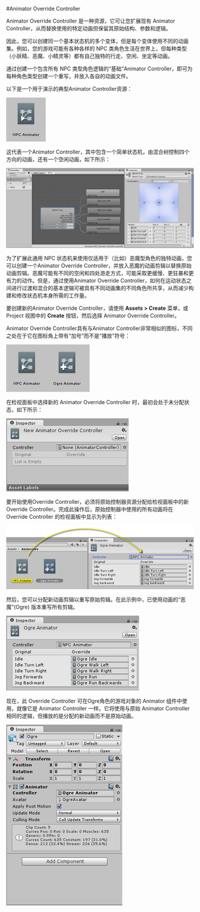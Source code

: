 #Animator Override Controller

Animator Override Controller 是一种资源，它可让您扩展现有 Animator Controller，从而替换使用的特定动画但保留其原始结构、参数和逻辑。

因此，您可以创建同一个基本状态机的多个变体，但是每个变体使用不同的动画集。例如，您的游戏可能有各种各样的 NPC 类角色生活在世界上，但每种类型（小妖精、恶魔、小精灵等）都有自己独特的行走、空闲、坐定等动画。

通过创建一个包含所有 NPC 类型角色逻辑的“基础”Animator Controller，即可为每种角色类型创建一个重写，并放入各自的动画文件。

以下是一个用于演示的典型Animator Controller资源：

![](../uploads/Main/AnimatorOverrideControllerAnimatorAssetIcon.png) 

这代表一个Animator Controller，其中包含一个简单状态机，由混合树控制四个方向的动画，还有一个空闲动画，如下所示：

![](../uploads/Main/AnimatorOverrideControllerOriginalAnimator.png) 

为了扩展此通用 NPC 状态机来使用仅适用于（比如）恶魔型角色的独特动画，您可以创建一个Animator Override Controller，并放入恶魔的动画剪辑以替换原始动画剪辑。恶魔可能有不同的空闲和四处游走方式，可能采取更缓慢、更狂暴和更有力的动作。但是，通过使用Animator Override Controller，如何在运动状态之间进行过渡和混合的基本逻辑可被具有不同动画集的不同角色所共享，从而减少构建和修改状态机本身所需的工作量。

要创建新的Animator Override Controller，请使用 **Assets > Create** 菜单，或 Project 视图中的 **Create** 按钮，然后选择 Animator Override Controller。

Animator Override Controller具有与Animator Controller非常相似的图标，不同之处在于它在图标角上带有“加号”而不是“播放”符号：

![比较图标：并排展示 Animator Controller 和 Animator Override Controller 资源](../uploads/Main/AnimatorOverrideControllerBothIcons.png)

在检视面板中选择新的 Animator Override Controller 时，最初会处于未分配状态，如下所示：

![Animator Override Controller 中未分配 Animator Controller](../uploads/Main/AnimatorOverrideControllerUnassigned.png)

要开始使用Override Controller，必须将原始控制器资源分配给检视面板中的新Override Controller。完成此操作后，原始控制器中使用的所有动画将在 Override Controller 的检视面板中显示为列表：

![将现有控制器拖入 Animator Override Controller 的检视面板](../uploads/Main/AnimatorOverrideControllerInspector.png)

然后，您可以分配新动画剪辑以重写原始剪辑。在此示例中，已使用动画的“恶魔”(Ogre) 版本重写所有剪辑。

![已分配新剪辑的 Override Controller](../uploads/Main/AnimatorOverrideControllerNewClips.png)

现在，此 Override Controller 可在Ogre角色的游戏对象的 Animator 组件中使用，就像它是 Animator Controller 一样。它将使用与原始 Animator Controller 相同的逻辑，但播放的是分配的新动画而不是原始动画。

![在Animator组件中将Override Controller用于游戏对象](../uploads/Main/AnimatorOverrideControllerInUseOnGameObject.png)
